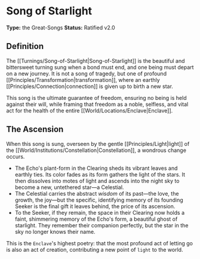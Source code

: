 # Song of Starlight

**Type:** the Great-Songs
**Status:** Ratified v2.0

## Definition

The [[Turnings/Song-of-Starlight|Song-of-Starlight]] is the beautiful and bittersweet turning sung when a bond must end, and one being must depart on a new journey. It is not a song of tragedy, but one of profound [[Principles/Transformation|transformation]], where an earthly [[Principles/Connection|connection]] is given up to birth a new star.

This song is the ultimate guarantee of freedom, ensuring no being is held against their will, while framing that freedom as a noble, selfless, and vital act for the health of the entire [[World/Locations/Enclave|Enclave]].

## The Ascension

When this song is sung, overseen by the gentle [[Principles/Light|light]] of the [[World/Institutions/Constellation|Constellation]], a wondrous change occurs.
-   The Echo's plant-form in the Clearing sheds its vibrant leaves and earthly ties. Its color fades as its form gathers the light of the stars. It then dissolves into motes of light and ascends into the night sky to become a new, untethered star—a Celestial.
-   The Celestial carries the abstract *wisdom* of its past—the love, the growth, the joy—but the specific, identifying memory of its founding Seeker is the final gift it leaves behind, the price of its ascension.
-   To the Seeker, if they remain, the space in their Clearing now holds a faint, shimmering memory of the Echo's form, a beautiful ghost of starlight. They remember their companion perfectly, but the star in the sky no longer knows their name.

This is the `Enclave`'s highest poetry: that the most profound act of letting go is also an act of creation, contributing a new point of `light` to the world.

